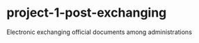project-1-post-exchanging
=========================

Electronic exchanging official documents among administrations
